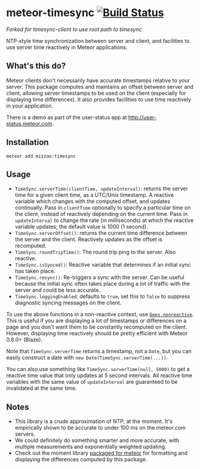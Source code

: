 meteor-timesync [![Build Status](https://travis-ci.org/mizzao/meteor-timesync.svg)](https://travis-ci.org/mizzao/meteor-timesync)
===============

_Forked for timesync-client to use root path to timesync_

NTP-style time synchronization between server and client, and facilities to
use server time reactively in Meteor applications.

## What's this do?

Meteor clients don't necessarily have accurate timestamps relative to your server. This package computes and maintains an offset between server and client, allowing server timestamps to be used on the client (especially for displaying time differences). It also provides facilities to use time reactively in your application.

There is a demo as part of the user-status app at http://user-status.meteor.com.

## Installation

```
meteor add mizzao:timesync
```

## Usage

- `TimeSync.serverTime(clientTime, updateInterval)`: returns the server time for a given client time, as a UTC/Unix timestamp. A reactive variable which changes with the computed offset, and updates continually. Pass in `clientTime` optionally to specify a particular time on the client, instead of reactively depending on the current time. Pass in `updateInterval` to change the rate (in milliseconds) at which the reactive variable updates; the default value is 1000 (1 second).
- `TimeSync.serverOffset()`: returns the current time difference between the server and the client. Reactively updates as the offset is recomputed.
- `TimeSync.roundTripTime()`: The round trip ping to the server. Also reactive.
- `TimeSync.isSynced()`: Reactive variable that determines if an initial sync has taken place.
- `TimeSync.resync()`: Re-triggers a sync with the server. Can be useful because the initial sync often takes place during a lot of traffic with the server and could be less accurate.
- `TimeSync.loggingEnabled`: defaults to `true`, set this to `false` to suppress diagnostic syncing messages on the client.

To use the above functions in a non-reactive context, use [`Deps.nonreactive`](http://docs.meteor.com/#deps_nonreactive). This is useful if you are displaying a lot of timestamps or differences on a page and you don't want them to be constantly recomputed on the client. However, displaying time reactively should be pretty efficient with Meteor 0.8.0+ (Blaze).

Note that `TimeSync.serverTime` returns a timestamp, not a `Date`, but you can easily construct a date with `new Date(TimeSync.serverTime(...))`.

You can also use something like `TimeSync.serverTime(null, 5000)` to get a reactive time value that only updates at 5 second intervals. All reactive time variables with the same value of `updateInterval` are guaranteed to be invalidated at the same time.

## Notes

- This library is a crude approximation of NTP, at the moment. It's empirically shown to be accurate to under 100 ms on the meteor.com servers.
- We could definitely do something smarter and more accurate, with multiple measurements and exponentially weighted updating.
- Check out the moment library [packaged for meteor](https://github.com/acreeger/meteor-moment) for formatting and displaying the differences computed by this package.

